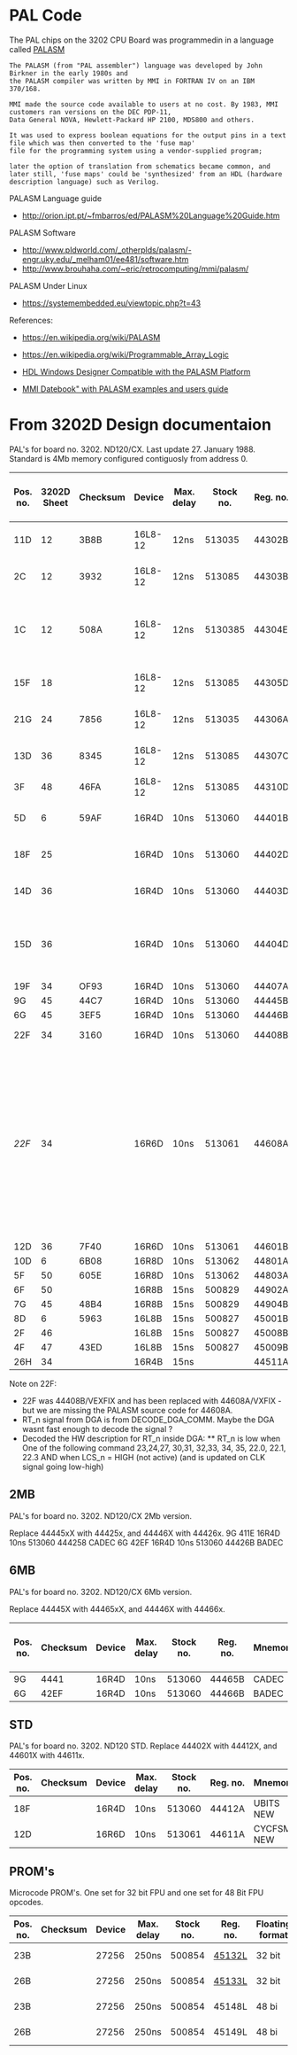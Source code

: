 # PAL Code 

The PAL chips on the 3202 CPU Board was programmedin in a language called [PALASM](https://en.wikipedia.org/wiki/Programmable_Array_Logic)


```wikipedia
The PALASM (from "PAL assembler") language was developed by John Birkner in the early 1980s and 
the PALASM compiler was written by MMI in FORTRAN IV on an IBM 370/168. 

MMI made the source code available to users at no cost. By 1983, MMI customers ran versions on the DEC PDP-11, 
Data General NOVA, Hewlett-Packard HP 2100, MDS800 and others.

It was used to express boolean equations for the output pins in a text file which was then converted to the 'fuse map' 
file for the programming system using a vendor-supplied program; 

later the option of translation from schematics became common, and later still, 'fuse maps' could be 'synthesized' from an HDL (hardware description language) such as Verilog.

```


PALASM Language guide
* http://orion.ipt.pt/~fmbarros/ed/PALASM%20Language%20Guide.htm

PALASM Software
* http://www.pldworld.com/_otherplds/palasm/-engr.uky.edu/_melham01/ee481/software.htm
* http://www.brouhaha.com/~eric/retrocomputing/mmi/palasm/

PALASM Under Linux
* https://systemembedded.eu/viewtopic.php?t=43

References:
* https://en.wikipedia.org/wiki/PALASM
* https://en.wikipedia.org/wiki/Programmable_Array_Logic

* [HDL Windows Designer Compatible with the PALASM Platform](http://www.wseas.us/e-library/conferences/2013/Malaysia/ACACOS/ACACOS-12.pdf)
* [MMI Datebook" with PALASM examples and users guide](http://bitsavers.trailing-edge.com/components/mmi/palasm_pleasm/PALASM_2_Software_Jul87.pdf)

# From 3202D Design documentaion 

PAL's for board no. 3202. ND120/CX. Last update 27. January 1988.
Standard is 4Mb memory configured contiguosly from address 0.

|Pos. no.| 3202D Sheet |Checksum| Device | Max. delay| Stock no.| Reg. no. | Mnemonic  | PALASM Image                | PALASM SRC (PDS format)      | Converted to Verilog |
|--------|-------------|--------|--------|-----------|----------|----------|-----------|-----------------------------|------------------------------|----------------------|
|11D     | 12          |3B8B    | 16L8-12| 12ns      | 513035   | 44302B   | LBC1      | [B IMG](IMG/44302B.png)     | [B PDS](SRC/44302B.txt)      | [Converted.](../../Verilog/PAL/44302B/PAL_44302B.v) Needs more test |
|2C      | 12          |3932    | 16L8-12| 12ns      | 513085   | 44303B   | LBC2      | [B IMG](IMG/44303B.png)     | [B PDS](SRC/44303B.txt)      | [Converted.](../../Verilog/PAL/44303B/PAL_44303B.v) Needs more test |
|1C      | 12          |508A    | 16L8-12| 12ns      | 5130385  | 44304E   | LBC3      | [E IMG](IMG/44304E.png)     | [E PDS](SRC/44304E.txt)      | [Converted.](../../Verilog/PAL/44304E/PAL_44304E.v) Needs more test. Especially on signal EBADR_n |
|15F     | 18          |        | 16L8-12| 12ns      | 513085   | 44305D   | CSCTL     | [D IMG](IMG/44305D.png)     | [D PDS](SRC/44305D.txt)      | [Converted.](../../Verilog/PAL/44305D/PAL_44305D.v) Needs more test |
|21G     | 24          |7856    | 16L8-12| 12ns      | 513035   | 44306A   | MMUCTL    | [A IMG](IMG/44306A.png)     | [A PDS](SRC/44306A.txt)      | [Converted.](../../Verilog/PAL/44306A/PAL_44306A.v) Needs more test |
|13D     | 36          |8345    | 16L8-12| 12ns      | 513085   | 44307C   | CYCLK     | [C IMG](IMG/44307C.png)     | [C PDS](SRC/44307C.txt)      | [Converted.](../../Verilog/PAL/44307C/PAL_44307C.v) Needs more test |
|3F      | 48          |46FA    | 16L8-12| 12ns      | 513085   | 44310D   | LBDIF     | [D IMG](IMG/44310D.png)     | [D PDS](SRC/44310D.txt)      | [Converted.](../../Verilog/PAL/44310D/PAL_44310D.v) Tested! |
|5D      | 6           |59AF    | 16R4D  | 10ns      | 513060   | 44401B   | BTIM      | [B IMG](IMG/44401B.png)     | [B PDS](SRC/44401B.txt)      | [Converted.](../../Verilog/PAL/44401B/PAL_44401B.v). Needs more test |
|18F     | 25          |        | 16R4D  | 10ns      | 513060   | 44402D   | UBITS     | [D IMG](IMG/44402D.png)     | [D PDS](SRC/44402D.txt)      | [Converted.](../../Verilog/PAL/44402D/PAL_44402D.v). Needs more test |
|14D     | 36          |        | 16R4D  | 10ns      | 513060   | 44403D   | CYIN0     | [C IMG](IMG/44403C.png) / [D IMG](IMG/44403D.png)    | [C PDS](SRC/44403C.txt) / Missing D | [Converted C](../../Verilog/PAL/44403C/PAL_44403C.v) Needs more test |
|15D     | 36          |        | 16R4D  | 10ns      | 513060   | 44404D   | CYIN1 NEW | [C IMG](IMG/44404C.png) / Missing D                  | [C PDS](SRC/44404C.txt) / Missing D | [Converted C](../../Verilog/PAL/44404C/PAL_44404C.v) Needs more test. Guessed at logics for D.. |
|19F     | 34          |OF93    | 16R4D  | 10ns      | 513060   | 44407A   | ERFIX     | [A IMG](IMG/44407A.png)     | [A PDS](SRC/44407A.txt)  
|9G      | 45          |44C7    | 16R4D  | 10ns      | 513060   | 44445B   | CADEC     | [B IMG](IMG/44445B.png)     | [B PDS](SRC/44445B.txt)  
|6G      | 45          |3EF5    | 16R4D  | 10ns      | 513060   | 44446B   | BADEC     | [B IMG](IMG/44446B.png)     | [B PDS](SRC/44446B.txt)  
|22F     | 34          |3160    | 16R4D  | 10ns      | 513060   | 44408B   | VEXFIX    | [B IMG](IMG/44408B.png)     | [B PDS](SRC/44408B.txt)     | [Converted.](../../Verilog/PAL/44408B/PAL_44408B.v).  Tested! |
|_22F_   | 34          |        | 16R6D  | 10ns      | 513061   | 44608A   | VXFIX     | **Missing**                 | **Missing**                 | PAL 44608A replaces the 44408B in the schematic. We dont have PAL source. Until we do, use PAL 44408B and take RT_n signal from DGA |
|12D     | 36          |7F40    | 16R6D  | 10ns      | 513061   | 44601B   | CYCFSM    | [B IMG](IMG/44601B.png)     | [B PDS](SRC/44601B.txt)  
|10D     | 6           |6B08    | 16R8D  | 10ns      | 513062   | 44801A   | BARBA <-  | [A IMG](IMG/44801A.png)     | [A PDS](SRC/44801A.txt)  
|5F      | 50          |605E    | 16R8D  | 10ns      | 513062   | 44803A   | RAMA      | [A IMG](IMG/44803A.png)     | [A PDS](SRC/44803A.txt)  
|6F      | 50          |        | 16R8B  | 15ns      | 500829   | 44902A   | RAMC      | [A IMG](IMG/44902A.png)     | [A PDS](SRC/44902A.txt)  
|7G      | 45          |48B4    | 16R8B  | 15ns      | 500829   | 44904B   | MSIZE     | [B IMG](IMG/44904B.png)     | [B PDS](SRC/44904B.txt)  
|8D      | 6           |5963    | 16L8B  | 15ns      | 500827   | 45001B   | BPAR      | [B IMG](IMG/45001B.png)     | [B PDS](SRC/45001B.txt)  
|2F      | 46          |        | 16L8B  | 15ns      | 500827   | 45008B   | DATA      | [B IMG](IMG/45008B.png)     | [B PDS](SRC/45008B.txt)  
|4F      | 47          |43ED    | 16L8B  | 15ns      | 500827   | 45009B   | ERROR     | [B IMG](IMG/45009B.png)     | [B PDS](SRC/45009B.txt)  
|26H     | 34          |        | 16R4B  | 15ns      |          | 44511A   | LEVO      | [A IMG](IMG/44511A.png)     | [A PDS](SRC/44511A.txt)  

Note on 22F:
* 22F was 44408B/VEXFIX and has been replaced with 44608A/VXFIX - but we are missing the PALASM source code for 44608A.
* RT_n signal from DGA is from DECODE_DGA_COMM. Maybe the DGA wasnt fast enough to decode the signal ?
* Decoded the HW description for RT_n inside DGA:
** RT_n is low when One of the following command 23,24,27, 30,31, 32,33, 34, 35, 22.0, 22.1, 22.3 AND when LCS_n = HIGH (not active) (and is updated on CLK signal going low-high)

## 2MB

PAL's for board no. 3202. ND120/CX 2Mb version.

Replace 44445xX with 44425x, and 44446X with 44426x.
9G 411E 16R4D 10ns 513060 444258 CADEC
6G 42EF 16R4D 10ns 513060 44426B BADEC

## 6MB

PAL's for board no. 3202. ND120/CX 6Mb version.

Replace 44445X with 44465xX, and 44446X with 44466x.

|Pos. no.|Checksum| Device | Max. delay| Stock no.| Reg. no. | Mnemonic  |  PALASM Image               | PALASM SRC (PDS format)      |
|--------|--------|--------|-----------|----------|----------|-----------|-----------------------------|------------------------------|
|9G      | 4441   | 16R4D  | 10ns      | 513060   | 44465B   | CADEC     | [B IMG](IMG/44465B.png)       | [B PDS](SRC/44465B.txt)  
|6G      | 42EF   | 16R4D  | 10ns      | 513060   | 44466B   | BADEC     | [B IMG](IMG/44466B.png)       | [B PDS](SRC/44466B.txt)  

## STD

PAL's for board no. 3202. ND120 STD.
Replace 44402X with 44412X, and 44601X with 44611x.

|Pos. no.|Checksum| Device | Max. delay| Stock no.| Reg. no. | Mnemonic   | PALASM IMG | 
|--------|--------|--------|-----------|----------|----------|------------|------------|
| 18F    |        | 16R4D  | 10ns      | 513060   | 44412A   | UBITS NEW  |
| 12D    |        | 16R6D  | 10ns      | 513061   | 44611A   | CYCFSM NEW |

## PROM's

Microcode PROM's. One set for 32 bit FPU and one set for 48 Bit FPU opcodes.

|Pos. no.|Checksum| Device | Max. delay| Stock no.| Reg. no. | Floating format | Bit no.|
|--------|--------|--------|-----------|----------|----------|-----------------|--------|
| 23B    |        | 27256  | 250ns     | 500854   | [45132L](/Microcode/AM27256_45132L.bin)   | 32 bit          | 0-7    |
| 26B    |        | 27256  | 250ns     | 500854   | [45133L](/Microcode/AM27256_45133L.bin)   | 32 bit          | 8-15   |
| 23B    |        | 27256  | 250ns     | 500854   | 45148L   | 48 bi           | 0-7    |
| 26B    |        | 27256  | 250ns     | 500854   | 45149L   | 48 bi           | 8-15   |

